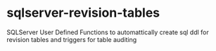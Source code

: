 # sqlserver-revision-tables
SQLServer User Defined Functions to automattically create sql ddl for revision tables and triggers for table auditing
